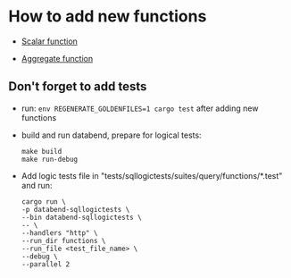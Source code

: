 # How to add new functions

- [Scalar function](https://docs.databend.com/guides/community/contributor/how-to-write-scalar-functions)

- [Aggregate function](https://docs.databend.com/guides/community/contributor/how-to-write-aggregate-functions)

## Don't forget to add tests

- run:
	`env REGENERATE_GOLDENFILES=1 cargo test` after adding new functions

- build and run databend, prepare for logical tests:
	```shell
	make build
	make run-debug
	```

- Add logic tests file in "tests/sqllogictests/suites/query/functions/*.test" and run:
	```shell
	cargo run \
    -p databend-sqllogictests \
    --bin databend-sqllogictests \
    -- \
    --handlers "http" \
    --run_dir functions \
    --run_file <test_file_name> \
    --debug \
    --parallel 2
	```

